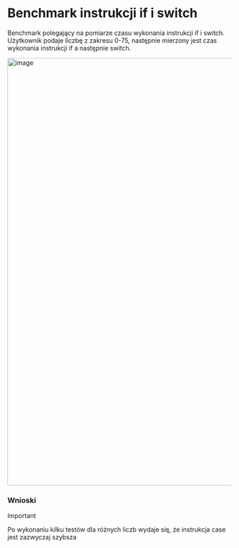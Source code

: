 # Benchmark instrukcji if i switch

Benchmark polegający na pomiarze czasu wykonania instrukcji if i switch. Użytkownik podaje liczbę z zakresu 0-75, następnie mierzony jest czas wykonania instrukcji if a następnie switch.

<img width="960" alt="image" src="https://github.com/user-attachments/assets/7b98f7f3-49e3-4281-9187-73dde4db1b34">

### Wnioski

>[!Important]
>Po wykonaniu kilku testów dla różnych liczb wydaje się, że instrukcja case jest zazwyczaj szybsza

